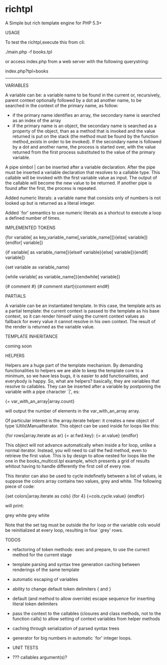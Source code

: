 richtpl
=======

A Simple but rich template engine for PHP 5.3+

USAGE

To test the richtpl,execute this from cli:

./main.php -f books.tpl

or access index.php from a web server with the following querystring:

index.php?tpl=books

---

VARIABLES

A variable can be:
a variable name to be found in the current or, recursively, parent context optionally followed by a dot ad another name, to be searched in the context of the primary name, as follow:
- if the primary name identifies an array, the secondary name is searched as an index of the array
- if the primary name is an object, the secondary name is searched as a property of the object, than as a method that is invoked and the value returned is put on the stack (the method must be found by the function method_exists in order to be invoked).
If the secondary name is followed by a dot and another name, the process is started over, with the value returned from the first process substituted to the value of the primary variable.

A pipe simbol | can be inserted after a variable declaration. After the pipe must be inserted a variable declaration that resolves to a callable type. This callable will be invoked with the first variable value as input. The output of the callable will become the new value to be returned. If another pipe is found after the first, the process is repeated.

Added numeric literals: a variable name that consists only of numbers is not looked up but is returned as a literal integer.

Added `for' semantics to use numeric literals as a shortcut to execute a loop a defined number of times.

IMPLEMENTED TOKENS

{for variable[ as key_variable_name[,variable_name]]}{else[ variable]}{endfor[ variable]}

{if variable[ as variable_name]}{elseif variable}{else[ variable]}{endif[ variable]}

{set variable as variable_name}

{while variable[ as variable_name]}{endwhile[ variable]}

{# comment #}
{# comment start}{comment end#}


PARTIALS

A variable can be an instantiated template. In this case, the template acts as a partial template: the current context is passed to the template as his base context, so it can render himself using the current context values as fallback for every value it cannot resolve in his own context. The result of the render is returned as the variable value.


TEMPLATE INHERITANCE

coming soon

HELPERS

Helpers are a huge part of the template mechanism. By demanding functionalities to helpers we are able to keep the template core to a minimum, so we have less bugs, it is easier to add functionalities, and everybody is happy. So, what are helpers? basically, they are variables that resolve to callables. They can be inserted after a variable by postponing the variable with a pipe character `|', es:

{= var_with_an_array|array.count}

will output the number of elements in the var_with_an_array array.

Of particular interest is the array.iterate helper: it creates a new object of type \Utils\ManualIterator. This object can be used inside for loops like this:

{for rows|array.iterate as ar}
	{= ar.fwd.key}: {= ar.value}
{endfor}

This object will not advance automatically when inside a for loop, unlike a normal iterator. Instead, you will need to call the fwd method, even to retrieve the first value. This is by design to allow nested for loops like the one in the books_multicol.tpl example, which presents a grid of results whitout having to handle differently the first cell of every row.

This iterator can also be used to cycle indefinetly between a list of values, ie suppose the colors array contains two values, grey and white. The following piece of code:

{set colors|array.iterate as cols}
{for 4}
{=cols.cycle.value}
{endfor}

will print:

grey
white
grey
white

Note that the set tag must be outside the for loop or the variable cols would be reinitialized at every loop, resulting in four `grey' rows.

TODOS

- refactoring of token methods: exec and prepare, to use the currect method for the current stage

- template parsing and syntax tree generation caching between renderings of the same template

- automatic escaping of variables

- ability to change default token delimiters { and }

- default (and method to allow override) escape sequence for inserting literal token delimiters

- pass the context to the callables (closures and class methods, not to the function calls) to allow setting of context variables from helper methods

- caching through serialization of parsed syntax trees

- generator for big numbers in automatic `for' integer loops.

- UNIT TESTS

- ??? callables argument(s)?
